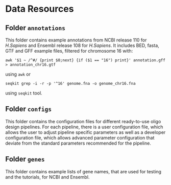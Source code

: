 # Data Resources

## Folder ```annotations```

This folder contains example annotations from NCBI release 110 for *H.Sapiens* and Ensembl release 108 for *H.Sapiens*. It includes BED, fasta, GTF and GFF example files, filtered for chromosome 16 with:

```
awk '$1 ~ /^#/ {print $0;next} {if ($1 == "16") print}' annotation.gff > annotation_chr16.gtf
```

using ```awk``` or

``` 
seqkit grep -i -r -p '^16' genome.fna -o genome_chr16.fna
```

using ```seqkit``` tool.

## Folder ```configs```

This folder contains the configuration files for different ready-to-use oligo design pipelines. For each pipeline, there is a user configuration file, which allows the user to adjust pipeline specific parameters as well as a developer configuration file, which allows advanced parameter configuration that deviate from the standard parameters recommended for the pipeline. 

## Folder ```genes```

This folder contains example lists of gene names, that are used for testing and the tutorials, for NCBI and Ensembl.